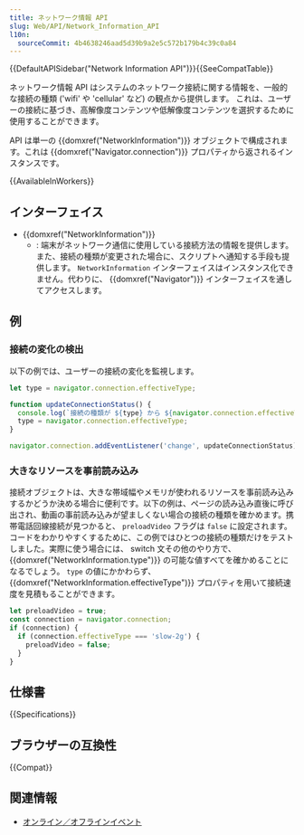 ```yaml
---
title: ネットワーク情報 API
slug: Web/API/Network_Information_API
l10n:
  sourceCommit: 4b4638246aad5d39b9a2e5c572b179b4c39c0a84
---
```


{{DefaultAPISidebar("Network Information API")}}{{SeeCompatTable}}

ネットワーク情報 API はシステムのネットワーク接続に関する情報を、一般的な接続の種類 ('wifi' や 'cellular' など) の観点から提供します。
これは、ユーザーの接続に基づき、高解像度コンテンツや低解像度コンテンツを選択するために使用することができます。

API は単一の {{domxref("NetworkInformation")}} オブジェクトで構成されます。これは {{domxref("Navigator.connection")}} プロパティから返されるインスタンスです。

{{AvailableInWorkers}}

## インターフェイス

- {{domxref("NetworkInformation")}}
  - : 端末がネットワーク通信に使用している接続方法の情報を提供します。また、接続の種類が変更された場合に、スクリプトへ通知する手段も提供します。 `NetworkInformation` インターフェイスはインスタンス化できません。代わりに、 {{domxref("Navigator")}} インターフェイスを通してアクセスします。

## 例

### 接続の変化の検出

以下の例では、ユーザーの接続の変化を監視します。

```js
let type = navigator.connection.effectiveType;

function updateConnectionStatus() {
  console.log(`接続の種類が ${type} から ${navigator.connection.effectiveType} に変化`);
  type = navigator.connection.effectiveType;
}

navigator.connection.addEventListener('change', updateConnectionStatus);
```

### 大きなリソースを事前読み込み

接続オブジェクトは、大きな帯域幅やメモリが使われるリソースを事前読み込みするかどうか決める場合に便利です。以下の例は、ページの読み込み直後に呼び出され、動画の事前読み込みが望ましくない場合の接続の種類を確かめます。携帯電話回線接続が見つかると、 `preloadVideo` フラグは `false` に設定されます。コードをわかりやすくするために、この例ではひとつの接続の種類だけをテストしました。実際に使う場合には、 switch 文その他のやり方で、 {{domxref("NetworkInformation.type")}} の可能な値すべてを確かめることになるでしょう。 `type` の値にかかわらず、 {{domxref("NetworkInformation.effectiveType")}} プロパティを用いて接続速度を見積もることができます。

```js
let preloadVideo = true;
const connection = navigator.connection;
if (connection) {
  if (connection.effectiveType === 'slow-2g') {
    preloadVideo = false;
  }
}
```

## 仕様書

{{Specifications}}

## ブラウザーの互換性

{{Compat}}

## 関連情報

- [オンライン／オフラインイベント](/ja/docs/Web/API/Navigator/onLine)
